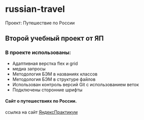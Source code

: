 # russian-travel

Проект: Путешествие по России

## Второй учебный проект от ЯП

### В проекте использованы:

- Адаптивная верстка flex и grid
- медиа запросы
- Методология БЭМ в названиях классов
- Методология БЭМ в структуре файлов
- Использован контроль версий Git с использованием веток
- Подключены сторонние шрифты

#### Сайт о путешествиях по России.

ссылка на сайт [ЯндексПрактикум](https://practicum.yandex.ru)
